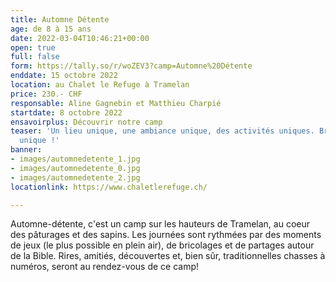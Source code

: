 ```yaml
---
title: Automne Détente
age: de 8 à 15 ans
date: 2022-03-04T10:46:21+00:00
open: true
full: false
form: https://tally.so/r/woZEV3?camp=Automne%20Détente
enddate: 15 octobre 2022
location: au Chalet le Refuge à Tramelan
price: 230.- CHF
responsable: Aline Gagnebin et Matthieu Charpié
startdate: 8 octobre 2022
ensavoirplus: Découvrir notre camp
teaser: 'Un lieu unique, une ambiance unique, des activités uniques. Bref : un camp
  unique !'
banner:
- images/automnedetente_1.jpg
- images/automnedetente_0.jpg
- images/automnedetente_2.jpg
locationlink: https://www.chaletlerefuge.ch/

---
```

Automne-détente, c'est un camp sur les hauteurs de Tramelan, au coeur des pâturages et des sapins. Les journées sont rythmées par des moments de jeux (le plus possible en plein air), de bricolages et de partages autour de la Bible. Rires, amitiés, découvertes et, bien sûr, traditionnelles chasses à numéros, seront au rendez-vous de ce camp!